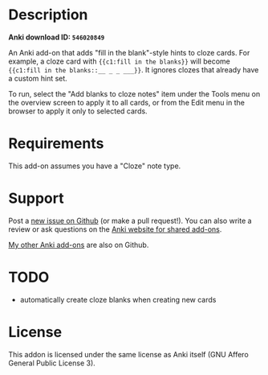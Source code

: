 # Description

**Anki download ID: `546020849`**

An Anki add-on that adds "fill in the blank"-style hints to cloze cards. For
example, a cloze card with `{{c1:fill in the blanks}}` will become
`{{c1:fill in the blanks::__ _ _ ___}}`. It ignores clozes that already have
a custom hint set.

To run, select the "Add blanks to cloze notes" item under the Tools menu on the
overview screen to apply it to all cards, or from the Edit menu in the browser
to apply it only to selected cards.

# Requirements

This add-on assumes you have a "Cloze" note type.

# Support

Post a [new issue on Github](https://github.com/Arthaey/anki-cloze-blanks/issues/new)
(or make a pull request!). You can also write a review or ask questions on the
[Anki website for shared add-ons](https://ankiweb.net/shared/info/546020849).

[My other Anki add-ons](https://github.com/search?q=user%3AArthaey+anki)
are also on Github.

# TODO

- automatically create cloze blanks when creating new cards

# License

This addon is licensed under the same license as Anki itself (GNU Affero General
Public License 3).
